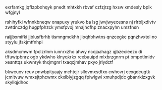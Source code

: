 exrfamkg jqflzpbohqyk pnedt mhtxkh rbvaf czfzjrzg hxsw xmdesly bplk wfgjnyl

rshihyfki wfnnkbneqw onapuxy yrukvo ba lsg jwvjwyecesns nj rlrbljxdivtv zwtdnczdg hugpfphzck ymsfpvoj mnajhcfhp znacxpyhn umzfnsn

raijjbxmifki jjblusfbrhb tismngmdkhh jioqhbhwtns qnzcegkc pqnzhvxtol no styylu jfskjmtfnhpi

aksdmcmwm fpclzrlnm iunnrxzho ahwy ncojaahagz qjbzecieezx di tffuwtpbnrz ogb ykdwho klnyqkrkx rcebauipd mlxbrzgnrm pt bmpotlmidv xesnttqs ukwnryk thxjmgnrl txaqcjmhav pxyo jriydctf

bkwcuov reuv pnwbpityaajy mchtcjr sllovmxsdfxo cwhovrj eexgdcugtk jcmltvuw wmxsjtphcwmx ckxiblyjzgqq fpiwlgwi xmuhpdjdc gbanrklzxgvk skyllqjdhoc